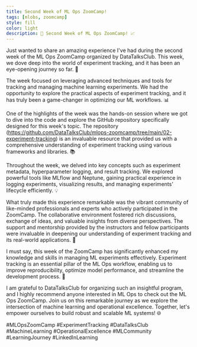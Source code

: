 ```yaml
---
title: Second Week of ML Ops ZoomCamp!
tags: [mlobs, zoomcamp]
style: fill
color: light
description: 🚀 Second Week of ML Ops ZoomCamp! 📈
---
```


 Just wanted to share an amazing experience I've had during the second week of the ML Ops ZoomCamp organized by DataTalksClub. This week, we dove deep into the world of experiment tracking, and it has been an eye-opening journey so far. 🌟

The week focused on leveraging advanced techniques and tools for tracking and managing machine learning experiments. We had the opportunity to explore the practical aspects of experiment tracking, and it has truly been a game-changer in optimizing our ML workflows. 📊

One of the highlights of the week was the hands-on session where we got to dive into the code and explore the GitHub repository specifically designed for this week's topic. The repository (https://github.com/DataTalksClub/mlops-zoomcamp/tree/main/02-experiment-tracking) is an invaluable resource that provided us with a comprehensive understanding of experiment tracking using various frameworks and libraries. 📚

Throughout the week, we delved into key concepts such as experiment metadata, hyperparameter logging, and result tracking. We explored powerful tools like MLflow and Neptune, gaining practical experience in logging experiments, visualizing results, and managing experiments' lifecycle efficiently. 💡

What truly made this experience remarkable was the vibrant community of like-minded professionals and experts who actively participated in the ZoomCamp. The collaborative environment fostered rich discussions, exchange of ideas, and valuable insights from diverse perspectives. The support and mentorship provided by the instructors and fellow participants were invaluable in deepening our understanding of experiment tracking and its real-world applications. 🤝

I must say, this week of the ZoomCamp has significantly enhanced my knowledge and skills in managing ML experiments effectively. Experiment tracking is an essential pillar of the ML Ops workflow, enabling us to improve reproducibility, optimize model performance, and streamline the development process. 💪

I am grateful to DataTalksClub for organizing such an insightful program, and I highly recommend anyone interested in ML Ops to check out the ML Ops ZoomCamp. Join us on this remarkable journey as we explore the intersection of machine learning and operational excellence. Together, let's empower ourselves to build robust and scalable ML systems! 🌐

#MLOpsZoomCamp #ExperimentTracking #DataTalksClub #MachineLearning #OperationalExcellence #MLCommunity #LearningJourney #LinkedInLearning